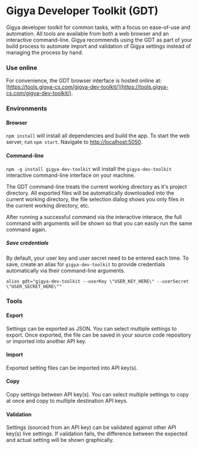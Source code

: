 Gigya Developer Toolkit (GDT)
==================

Gigya developer toolkit for common tasks, with a focus on ease-of-use and automation. All tools are available from both a web browser and an interactive command-line. Gigya recommends using the GDT as part of your build process to automate import and validation of Gigya settings instead of managing the process by hand.



### Use online

For convenience, the GDT browser interface is hosted online at: [https://tools.gigya-cs.com/gigya-dev-toolkit/](https://tools.gigya-cs.com/gigya-dev-toolkit/).


### Environments

#### Browser

````npm install```` will install all dependencies and build the app. To start the web server, run ````npm start````. Navigate to [http://localhost:5050](http://localhost:5050).


#### Command-line

````npm -g install gigya-dev-toolkit```` will install the ````gigya-dev-toolkit```` interactive command-line interface on your machine.

The GDT command-line treats the current working directory as it's project directory. All exported files will be automatically downloaded into the current working directory, the file selection dialog shows you only files in the current working directory, etc. 

After running a successful command via the interactive interace, the full command with arguments will be shown so that you can easily run the same command again.

##### Save credentials

By default, your user key and user secret need to be entered each time. To save, create an alias for ````gigya-dev-toolkit```` to provide credentials automatically via their command-line arguments.

````
alias gdt="gigya-dev-toolkit --userKey \"USER_KEY_HERE\" --userSecret \"USER_SECRET_HERE\""
````



### Tools


#### Export

Settings can be exported as JSON. You can select multiple settings to export. Once exported, the file can be saved in your source code repository or imported into another API key.


#### Import

Exported setting files can be imported into API key(s).


#### Copy

Copy settings between API key(s). You can select multiple settings to copy at once and copy to multiple destination API keys.


#### Validation

Settings (sourced from an API key) can be validated against other API key(s) live settings. If validation fails, the difference between the expected and actual setting will be shown graphically.
